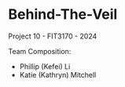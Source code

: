 # Behind-The-Veil
Project 10 - FIT3170 - 2024

Team Composition:
- Phillip (Kefei) Li
- Katie (Kathryn) Mitchell
